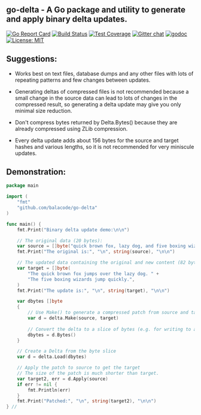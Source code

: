## go-delta - A Go package and utility to generate and apply binary delta updates.

[![Go Report Card](https://goreportcard.com/badge/github.com/balacode/go-delta)](https://goreportcard.com/report/github.com/balacode/go-delta)
[![Build Status](https://travis-ci.org/balacode/go-delta.svg?branch=master)](https://travis-ci.org/balacode/go-delta)
[![Test Coverage](https://coveralls.io/repos/github/balacode/go-delta/badge.svg?branch=master&service=github)](https://coveralls.io/github/balacode/go-delta?branch=master)
[![Gitter chat](https://badges.gitter.im/balacode/go-delta.png)](https://gitter.im/go-delta/Lobby)
[![godoc](https://godoc.org/github.com/balacode/go-delta?status.svg)](https://godoc.org/github.com/balacode/go-delta)
[![License: MIT](https://img.shields.io/badge/License-MIT-blue.svg)](https://opensource.org/licenses/MIT)

## Suggestions:

- Works best on text files, database dumps and any other files with lots of
  repeating patterns and few changes between updates.

- Generating deltas of compressed files is not recommended because a small
  change in the source data can lead to lots of changes in the compressed
  result, so generating a delta update may give you only minimal size
  reduction.

- Don't compress bytes returned by Delta.Bytes() because they are already
  compressed using ZLib compression.

- Every delta update adds about 156 bytes for the source and target hashes
  and various lengths, so it is not recommended for very miniscule updates.

## Demonstration:

```go
package main

import (
    "fmt"
    "github.com/balacode/go-delta"
)

func main() {
    fmt.Print("Binary delta update demo:\n\n")

    // The original data (20 bytes):
    var source = []byte("quick brown fox, lazy dog, and five boxing wizards")
    fmt.Print("The original is:", "\n", string(source), "\n\n")

    // The updated data containing the original and new content (82 bytes):
    var target = []byte(
        "The quick brown fox jumps over the lazy dog. " +
        "The five boxing wizards jump quickly.",
    )
    fmt.Print("The update is:", "\n", string(target), "\n\n")

    var dbytes []byte
    {
    	// Use Make() to generate a compressed patch from source and target
    	var d = delta.Make(source, target)
    	
    	// Convert the delta to a slice of bytes (e.g. for writing to a file)
    	dbytes = d.Bytes()
    }

    // Create a Delta from the byte slice
    var d = delta.Load(dbytes)

    // Apply the patch to source to get the target
    // The size of the patch is much shorter than target.
    var target2, err = d.Apply(source)
    if err != nil {
        fmt.Println(err)
    }
    fmt.Print("Patched:", "\n", string(target2), "\n\n")
} //                                                                        main
```
